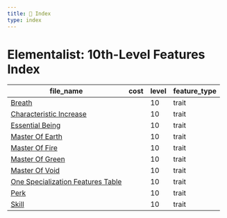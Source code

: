 ```yaml
---
title: 📑 Index
type: index
---
```


# Elementalist: 10th-Level Features Index

| file_name                                                                    | cost | level | feature_type |
| ---------------------------------------------------------------------------- | ---- | ----- | ------------ |
| [Breath](Breath)                                                             |      | 10    | trait        |
| [Characteristic Increase](Characteristic%20Increase)                         |      | 10    | trait        |
| [Essential Being](Essential%20Being)                                         |      | 10    | trait        |
| [Master Of Earth](Master%20Of%20Earth)                                       |      | 10    | trait        |
| [Master Of Fire](Master%20Of%20Fire)                                         |      | 10    | trait        |
| [Master Of Green](Master%20Of%20Green)                                       |      | 10    | trait        |
| [Master Of Void](Master%20Of%20Void)                                         |      | 10    | trait        |
| [One Specialization Features Table](One%20Specialization%20Features%20Table) |      | 10    | trait        |
| [Perk](Perk)                                                                 |      | 10    | trait        |
| [Skill](Skill)                                                               |      | 10    | trait        |
